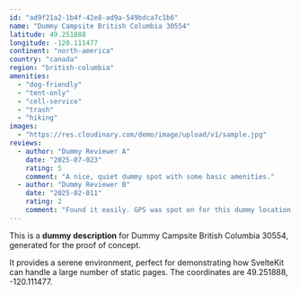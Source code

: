 ```yaml
---
id: "ad9f21a2-1b4f-42e8-ad9a-549bdca7c1b6"
name: "Dummy Campsite British Columbia 30554"
latitude: 49.251888
longitude: -120.111477
continent: "north-america"
country: "canada"
region: "british-columbia"
amenities:
  - "dog-friendly"
  - "tent-only"
  - "cell-service"
  - "trash"
  - "hiking"
images:
  - "https://res.cloudinary.com/demo/image/upload/v1/sample.jpg"
reviews:
  - author: "Dummy Reviewer A"
    date: "2025-07-023"
    rating: 5
    comment: "A nice, quiet dummy spot with some basic amenities."
  - author: "Dummy Reviewer B"
    date: "2025-02-011"
    rating: 2
    comment: "Found it easily. GPS was spot on for this dummy location."
---
```


This is a **dummy description** for Dummy Campsite British Columbia 30554, generated for the proof of concept.

It provides a serene environment, perfect for demonstrating how SvelteKit can handle a large number of static pages. The coordinates are 49.251888, -120.111477.
